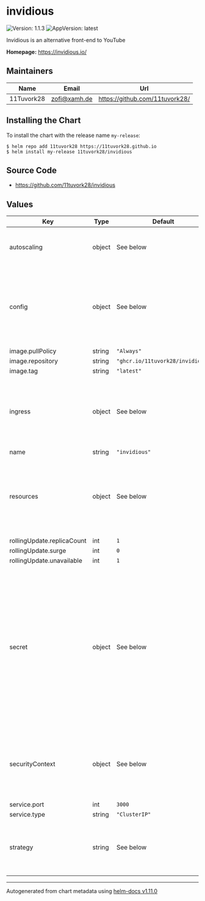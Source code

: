 # invidious

![Version: 1.1.3](https://img.shields.io/badge/Version-1.1.3-informational?style=flat-square) ![AppVersion: latest](https://img.shields.io/badge/AppVersion-latest-informational?style=flat-square)

Invidious is an alternative front-end to YouTube

**Homepage:** <https://invidious.io/>

## Maintainers

| Name | Email | Url |
| ---- | ------ | --- |
| 11Tuvork28 | <zofi@xamh.de> | <https://github.com/11tuvork28/> |

## Installing the Chart

To install the chart with the release name `my-release`:

```console
$ helm repo add 11tuvork28 https://11tuvork28.github.io
$ helm install my-release 11tuvork28/invidious
```
## Source Code

* <https://github.com/11tuvork28/invidious>

## Values

| Key | Type | Default | Description |
|-----|------|---------|-------------|
| autoscaling | object | See below | Configure the HPA minReplicas should match replicaCount |
| config | object | See below | Configure invidious to your needs Note that the hmac parametes is generated behind the scenes for you. [[ref]](https://github.com/11tuvork28/invidious/blob/master/config/config.example.yml) |
| image.pullPolicy | string | `"Always"` |  |
| image.repository | string | `"ghcr.io/11tuvork28/invidious"` |  |
| image.tag | string | `"latest"` |  |
| ingress | object | See below | Configure the ingress definition Note: middlewares are only supported when using traefik |
| name | string | `"invidious"` |  |
| resources | object | See below | Configure resource limits here My custom image never exceeds 1024Mi, highest I have seen is 870Mi |
| rollingUpdate.replicaCount | int | `1` |  |
| rollingUpdate.surge | int | `0` |  |
| rollingUpdate.unavailable | int | `1` |  |
| secret | object | See below | Configure the secret that holds sensitive infos We assume that sealed-secrets are used, if not enable below and set the db values accordingly otherwise this should be ignored We also assume an external postgres cluster is being used |
| securityContext | object | See below | Configure the secruity Context below Invdious doesn't need special permissions to run |
| service.port | int | `3000` |  |
| service.type | string | `"ClusterIP"` |  |
| strategy | string | See below | Configure the update strategy Currently only RollingUpdate is supported |

----------------------------------------------
Autogenerated from chart metadata using [helm-docs v1.11.0](https://github.com/norwoodj/helm-docs/releases/v1.11.0)